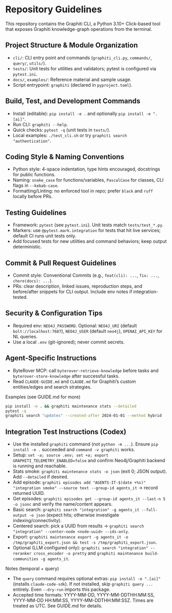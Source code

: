 # Repository Guidelines

This repository contains the Graphiti CLI, a Python 3.10+ Click-based tool that exposes Graphiti knowledge-graph operations from the terminal.

## Project Structure & Module Organization
- `cli/`: CLI entry point and commands (`graphiti_cli.py`, `commands/`, `query/`, `utils/`).
- `tests/`: Unit tests for utilities and validators; pytest is configured via `pytest.ini`.
- `docs/`, `examples/`: Reference material and sample usage.
- Script entrypoint: `graphiti` (declared in `pyproject.toml`).

## Build, Test, and Development Commands
- Install (editable): `pip install -e .` and optionally `pip install -e ".[ai]"`.
- Run CLI: `graphiti --help`.
- Quick checks: `pytest -q` (unit tests in `tests/`).
- Local examples: `./test_cli.sh` or try `graphiti search "authentication"`.

## Coding Style & Naming Conventions
- Python style: 4-space indentation, type hints encouraged, docstrings for public functions.
- Naming: `snake_case` for functions/variables, `PascalCase` for classes, CLI flags in `--kebab-case`.
- Formatting/Linting: no enforced tool in repo; prefer `black` and `ruff` locally before PRs.

## Testing Guidelines
- Framework: `pytest` (see `pytest.ini`). Unit tests match `tests/test_*.py`.
- Markers: use `@pytest.mark.integration` for tests that hit live services; default CI runs unit tests only.
- Add focused tests for new utilities and command behaviors; keep output deterministic.

## Commit & Pull Request Guidelines
- Commit style: Conventional Commits (e.g., `feat(cli): ...`, `fix: ...`, `chore(docs): ...`).
- PRs: clear description, linked issues, reproduction steps, and before/after snippets for CLI output. Include env notes if integration-tested.

## Security & Configuration Tips
- Required env: `NEO4J_PASSWORD`. Optional: `NEO4J_URI` (default `bolt://localhost:7687`), `NEO4J_USER` (default `neo4j`), `OPENAI_API_KEY` for NL queries.
- Use a local `.env` (git-ignored); never commit secrets.

## Agent-Specific Instructions
- ByteRover MCP: call `byterover-retrieve-knowledge` before tasks and `byterover-store-knowledge` after successful tasks.
- Read `CLAUDE-GUIDE.md` and `CLAUDE.md` for Graphiti’s custom entities/edges and search strategies.

Examples (see GUIDE.md for more)
```bash
pip install -e . && graphiti maintenance stats --detailed
pytest -q
graphiti search "updates" --created-after 2024-01-01 --method hybrid
```

## Integration Test Instructions (Codex)
- Use the installed `graphiti` command (not `python -m ...`). Ensure `pip install -e .` succeeded and `command -v graphiti` works.
- Setup: `set -a; source .env; set +a; export GRAPHITI_TELEMETRY_ENABLED=false` and confirm Neo4j/Graphiti backend is running and reachable.
- Stats smoke: `graphiti maintenance stats -o json` (exit 0; JSON output). Add `--detailed` if desired.
- Add episode: `graphiti episodes add "AGENTS-IT-$(date +%s)" "integration smoke" --source text --group-id agents_it` → record returned UUID.
- Get episodes: `graphiti episodes get --group-id agents_it --last-n 5 -o jsonc` and verify the name/content appears.
- Basic search: `graphiti search "integration" -g agents_it --full-output -o json` (expect hits; otherwise investigate indexing/connectivity).
- Centered search: pick a UUID from results → `graphiti search "integration" --center-node <node-uuid> --ids-only`.
- Export: `graphiti maintenance export -g agents_it -o /tmp/graphiti_export.json && test -s /tmp/graphiti_export.json`.
- Optional (LLM configured only): `graphiti search "integration" --reranker cross_encoder -o pretty` and `graphiti maintenance build-communities -g agents_it`.

Notes (temporal + query)
- The `query` command requires optional extras: `pip install -e ".[ai]"` (installs `claude-code-sdk`). If not installed, skip `graphiti query ...` entirely. Even `--dry-run` imports this package.
- Accepted time formats: YYYY-MM-DD, YYYY-MM-DDTHH:MM:SS, YYYY-MM-DD HH:MM:SS, YYYY-MM-DDTHH:MM:SSZ. Times are treated as UTC. See GUIDE.md for details.
